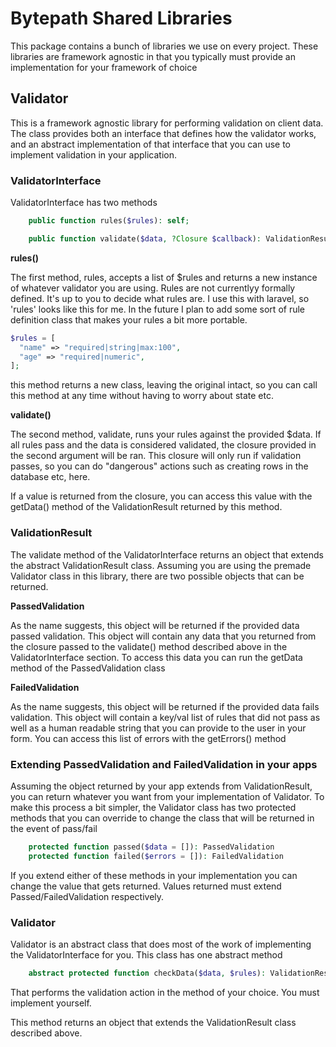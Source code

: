 # Bytepath Shared Libraries

This package contains a bunch of libraries we use on every project. These libraries are framework agnostic in that you typically must provide an implementation for your framework of choice

## Validator

This is a framework agnostic library for performing validation on client data. The class provides both an interface that defines how the validator works, and an abstract implementation of that interface that you can use to implement validation in your application.

### ValidatorInterface

ValidatorInterface has two methods

```php
    public function rules($rules): self;

    public function validate($data, ?Closure $callback): ValidationResult;
```

**rules()**

The first method, rules, accepts a list of $rules and returns a new instance of whatever validator you are using. Rules are not currentlyy formally defined. It's up to you to decide what rules are. I use this with laravel, so 'rules' looks like this for me. In the future I plan to add some sort of rule definition class that makes your rules a bit more portable.

```php
$rules = [
  "name" => "required|string|max:100",
  "age" => "required|numeric",
];
```

this method returns a new class, leaving the original intact, so you can call this method at any time without having to worry about state etc.



**validate()**

The second method, validate, runs your rules against the provided $data. If all rules pass and the data is considered validated, the closure provided in the second argument will be ran. This closure will only run if validation passes, so you can do "dangerous" actions such as creating rows in the database etc, here.

If a value is returned from the closure, you can access this value with the getData() method of the ValidationResult returned by this method.


### ValidationResult

The validate method of the ValidatorInterface returns an object that extends the abstract ValidationResult class. Assuming you are using the premade Validator class in this library, there are two possible objects that can be returned.

**PassedValidation**

As the name suggests, this object will be returned if the provided data passed validation. This object will contain any data that you returned from the closure passed to the validate() method described above in the ValidatorInterface section. To access this data you can run the getData method of the PassedValidation class

**FailedValidation**

As the name suggests, this object will be returned if the provided data fails validation. This object will contain a key/val list of rules that did not pass as  well as a human readable string that you can provide to the user in your form. You can access this list of errors with the getErrors() method


### Extending PassedValidation and FailedValidation in your apps

Assuming the object returned by your app extends from ValidationResult, you can return whatever you want from your implementation of Validator. To make this process a bit simpler, the Validator class has two protected methods that you can override to change the class that will be returned in the event of pass/fail

```php
    protected function passed($data = []): PassedValidation
    protected function failed($errors = []): FailedValidation
```

If you extend either of these methods in your implementation you can change the value that gets returned. Values returned must extend Passed/FailedValidation respectively.

### Validator

Validator is an abstract class that does most of the work of implementing the ValidatorInterface for you. This class has one abstract method

```php
    abstract protected function checkData($data, $rules): ValidationResult;
```

That performs the validation action in the method of your choice. You must implement yourself.

This method returns an object that extends the ValidationResult class described above.
